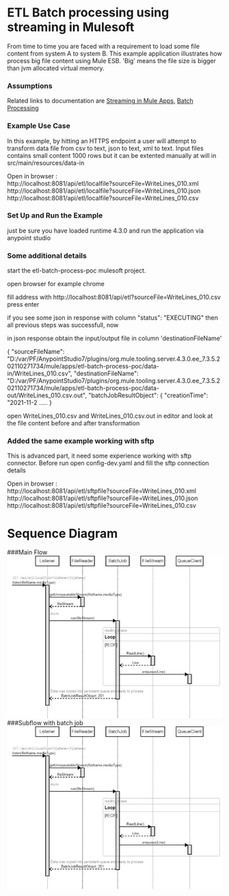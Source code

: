 
# ETL Batch processing using streaming in Mulesoft 

From time to time you are faced with a requirement to load some file content from system A to system B. This example application illustrates how process big file content using Mule ESB. 'Big' means the file size is bigger than jvm allocated virtual memory.

### Assumptions

Related links to documentation are 
[Streaming in Mule Apps](https://docs.mulesoft.com/mule-runtime/4.3/streaming-about),
[Batch Processing](https://docs.mulesoft.com/mule-runtime/4.3/batch-processing-concept)

### Example Use Case

In this example, by hitting an HTTPS endpoint a user will attempt to transform data file from csv to text, json to text, xml to text. Input files contains small content 1000 rows but it can be extented manually at will in src/main/resources/data-in

Open in browser :<br/>
http://localhost:8081/api/etl/localfile?sourceFile=WriteLines_010.xml <br/> 
http://localhost:8081/api/etl/localfile?sourceFile=WriteLines_010.json <br/> 
http://localhost:8081/api/etl/localfile?sourceFile=WriteLines_010.csv


### Set Up and Run the Example ###

just be sure you have loaded runtime 4.3.0 and run the application via anypoint studio 

### Some additional details  ###

start the etl-batch-process-poc mulesoft project.

open browser for example chrome

fill address with http://localhost:8081/api/etl?sourceFile=WriteLines_010.csv press enter 

if you see some json in response with column "status": "EXECUTING" then all previous steps was successfull, now

in json response obtain the input/output file in column 'destinationFileName' 

{
  "sourceFileName": "D:/var/PF/AnypointStudio7/plugins/org.mule.tooling.server.4.3.0.ee_7.3.5.202110271734/mule/apps/etl-batch-process-poc/data-in/WriteLines_010.csv",
  "destinationFileName": "D:/var/PF/AnypointStudio7/plugins/org.mule.tooling.server.4.3.0.ee_7.3.5.202110271734/mule/apps/etl-batch-process-poc/data-out/WriteLines_010.csv.out",
  "batchJobResultObject": {
    "creationTime": "2021-11-2 
    .....
}

open WriteLines_010.csv and WriteLines_010.csv.out in editor and look at the file content before and after transformation 


### Added the same example working with sftp

This is advanced part, it need some experience working with sftp connector. Before run open config-dev.yaml and fill the sftp connection details

Open in browser :<br/> 
http://localhost:8081/api/etl/sftpfile?sourceFile=WriteLines_010.xml <br/> 
http://localhost:8081/api/etl/sftpfile?sourceFile=WriteLines_010.json <br/> 
http://localhost:8081/api/etl/sftpfile?sourceFile=WriteLines_010.csv

# Sequence Diagram
###Main Flow <br/>
![Main Flow](./tools/docs/diagrams/flow-main.png)
<br/>
###Subflow with batch job <br/>
![Batch Flow](./tools/docs/diagrams/flow-main.png)
